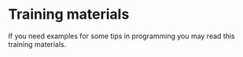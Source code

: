 # Training materials

If you need examples for some tips in programming you may read this training materials.